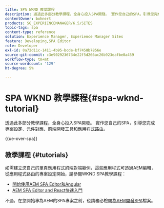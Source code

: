 ```yaml
---
title: SPA WKND 教學課程
description: 透過此多部分教學課程，全身心投入SPA開發。 實作您自己的SPA，引導您完成專案設定、元件對應、前端開發工具和應用程式路由。
contentOwner: bohnert
products: SG_EXPERIENCEMANAGER/6.5/SITES
topic-tags: spa
content-type: reference
solution: Experience Manager, Experience Manager Sites
feature: Developing,SPA Editor
role: Developer
exl-id: 0a72d11c-1411-4b95-bcde-bf7458b7856e
source-git-commit: c3e9029236734e22f5d266ac26b923eafbe0a459
workflow-type: tm+mt
source-wordcount: '129'
ht-degree: 5%

---
```


# SPA WKND 教學課程{#spa-wknd-tutorial}

透過此多部分教學課程，全身心投入SPA開發。 實作您自己的SPA，引導您完成專案設定、元件對應、前端開發工具和應用程式路由。

{{ue-over-spa}}

## 教學課程 {#tutorials}

如需建立您自己的單頁應用程式的端對端範例，這些應用程式可透過AEM編輯，從應用程式路由的專案設定開始，請參閱WKND SPA教學課程：

* [開始使用AEM SPA Editor和Angular](https://experienceleague.adobe.com/docs/experience-manager-learn/getting-started-with-aem-headless/spa-editor/angular/overview.html)
* [AEM SPA Editor and React快速入門](https://experienceleague.adobe.com/docs/experience-manager-learn/getting-started-with-aem-headless/spa-editor/react/overview.html)

不過，在您開始專為AEM的SPA專案之前，也請務必檢閱[為AEM開發SPA](/help/sites-developing/spa-architecture.md)檔案。
